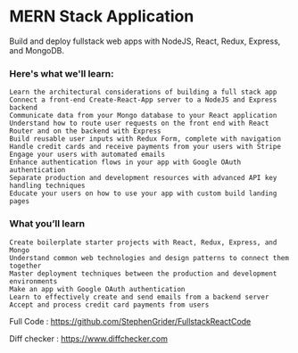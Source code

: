 # MERN Stack Application
Build and deploy fullstack web apps with NodeJS, React, Redux, Express, and MongoDB.

### Here's what we'll learn:

    Learn the architectural considerations of building a full stack app
    Connect a front-end Create-React-App server to a NodeJS and Express backend
    Communicate data from your Mongo database to your React application
    Understand how to route user requests on the front end with React Router and on the backend with Express
    Build reusable user inputs with Redux Form, complete with navigation
    Handle credit cards and receive payments from your users with Stripe
    Engage your users with automated emails
    Enhance authentication flows in your app with Google OAuth authentication
    Separate production and development resources with advanced API key handling techniques
    Educate your users on how to use your app with custom build landing pages

### What you’ll learn

    Create boilerplate starter projects with React, Redux, Express, and Mongo
    Understand common web technologies and design patterns to connect them together
    Master deployment techniques between the production and development environments
    Make an app with Google OAuth authentication
    Learn to effectively create and send emails from a backend server
    Accept and process credit card payments from users

Full Code : https://github.com/StephenGrider/FullstackReactCode

Diff checker : https://www.diffchecker.com